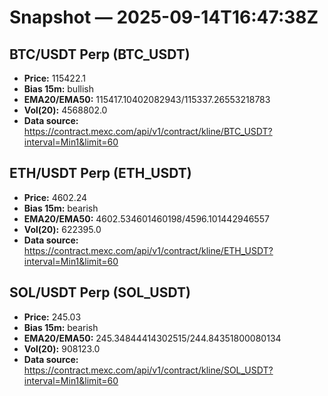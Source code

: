 # Snapshot — 2025-09-14T16:47:38Z

## BTC/USDT Perp (BTC_USDT)
- **Price:** 115422.1
- **Bias 15m:** bullish
- **EMA20/EMA50:** 115417.10402082943/115337.26553218783
- **Vol(20):** 4568802.0
- **Data source:** https://contract.mexc.com/api/v1/contract/kline/BTC_USDT?interval=Min1&limit=60

## ETH/USDT Perp (ETH_USDT)
- **Price:** 4602.24
- **Bias 15m:** bearish
- **EMA20/EMA50:** 4602.534601460198/4596.101442946557
- **Vol(20):** 622395.0
- **Data source:** https://contract.mexc.com/api/v1/contract/kline/ETH_USDT?interval=Min1&limit=60

## SOL/USDT Perp (SOL_USDT)
- **Price:** 245.03
- **Bias 15m:** bearish
- **EMA20/EMA50:** 245.34844414302515/244.84351800080134
- **Vol(20):** 908123.0
- **Data source:** https://contract.mexc.com/api/v1/contract/kline/SOL_USDT?interval=Min1&limit=60
